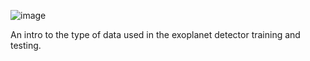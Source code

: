 ![image](https://github.com/user-attachments/assets/8767c30c-4a49-4184-9de1-b61df69d026b)

An intro to the type of data used in the exoplanet detector training and testing.
